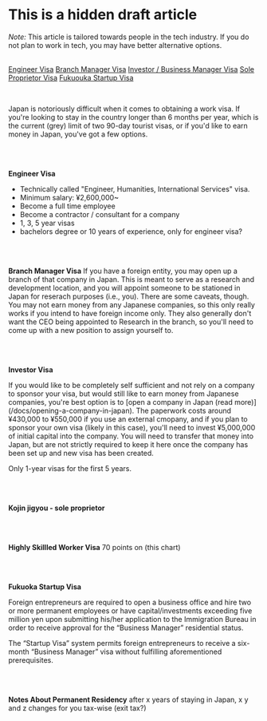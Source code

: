 # This is a hidden draft article

_Note:_ This article is tailored towards people in the tech industry. If you do not plan to work in tech, you may have better alternative options.
<br/><br/>

[Engineer Visa](#)
[Branch Manager Visa](#)
[Investor / Business Manager Visa](#)
[Sole Proprietor Visa](#)
[Fukuouka Startup Visa](#)

<br/>

Japan is notoriously difficult when it comes to obtaining a work visa. If you're looking to stay in the country longer than 6 months per year, which is the current (grey) limit of two 90-day tourist visas, or if you'd like to earn money in Japan, you've got a few options.

<br/><br/>

**Engineer Visa**

- Technically called "Engineer, Humanities, International Services" visa.
- Minimum salary: ¥2,600,000~
- Become a full time employee
- Become a contractor / consultant for a company
- 1, 3, 5 year visas
- bachelors degree or 10 years of experience, only for engineer visa?</p>

<br/><br/>


**Branch Manager Visa**
If you have a foreign entity, you may open up a branch of that company in Japan. This is meant to serve as a research and development location, and you will appoint someone to be stationed in Japan for reserach purposes (i.e., you). There are some caveats, though. You may not earn money from any Japanese companies, so this only really works if you intend to have foreign income only. They also generally don't want the CEO being appointed to Research in the branch, so you'll need to come up with a new position to assign yourself to.

<br/><br/>

**Investor Visa**
<p>If you would like to be completely self sufficient and not rely on a company to sponsor your visa, but would still like to earn money from Japanese companies, you're best option is to [open a company in Japan (read more)](/docs/opening-a-company-in-japan). The paperwork costs around ¥430,000 to ¥550,000 if you use an external cmopany, and if you plan to sponsor your own visa (likely in this case), you'll need to invest ¥5,000,000 of initial capital into the company. You will need to transfer that money into Japan, but are not strictly required to keep it here once the company has been set up and new visa has been created.

Only 1-year visas for the first 5 years.

<br/><br/>

**Kojin jigyou - sole proprietor**

<br/><br/>

**Highly Skillled Worker Visa**
70 points on (this chart)

<br/><br/>


**Fukuoka Startup Visa**

Foreign entrepreneurs are required to open a business office and hire two or more permanent employees or have capital/investments exceeding five million yen upon submitting his/her application to the Immigration Bureau in order to receive approval for the “Business Manager” residential status.

The “Startup Visa” system permits foreign entrepreneurs to receive a six-month “Business Manager” visa without fulfilling aforementioned prerequisites.

<br/><br/>

**Notes About Permanent Residency**
after x years of staying in Japan, x y and z changes for you tax-wise (exit tax?)
